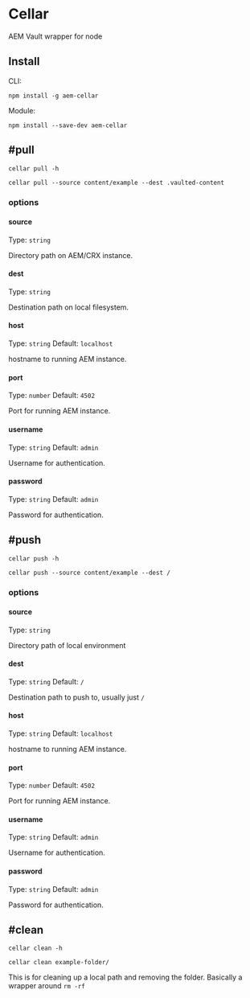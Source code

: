 # Cellar
AEM Vault wrapper for node

## Install

CLI:
```shell
npm install -g aem-cellar
```

Module:
```shell
npm install --save-dev aem-cellar
```

## #pull
```
cellar pull -h

cellar pull --source content/example --dest .vaulted-content

```
### options
#### source
Type: `string`

Directory path on AEM/CRX instance.
#### dest
Type: `string`

Destination path on local filesystem.
#### host
Type: `string`
Default: `localhost`

hostname to running AEM instance.
#### port
Type: `number`
Default: `4502`

Port for running AEM instance.
#### username
Type: `string`
Default: `admin`

Username for authentication.
#### password
Type: `string`
Default: `admin`

Password for authentication.

## #push
```
cellar push -h

cellar push --source content/example --dest /

```
### options
#### source
Type: `string`

Directory path of local environment
#### dest
Type: `string`
Default: `/`

Destination path to push to, usually just `/`
#### host
Type: `string`
Default: `localhost`

hostname to running AEM instance.
#### port
Type: `number`
Default: `4502`

Port for running AEM instance.
#### username
Type: `string`
Default: `admin`

Username for authentication.
#### password
Type: `string`
Default: `admin`

Password for authentication.

## #clean
```
cellar clean -h

cellar clean example-folder/

```
This is for cleaning up a local path and removing the folder. Basically a wrapper around `rm -rf`
